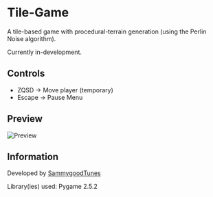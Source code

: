# Tile-Game

A tile-based game with procedural-terrain generation (using the Perlin Noise algorithm).

Currently in-development.

## Controls

- ZQSD -> Move player (temporary)
- Escape -> Pause Menu

## Preview

![Preview](https://i.imgur.com/nNMuzor.png)

## Information

Developed by [SammygoodTunes](https://github.com/SammygoodTunes)

Library(ies) used: Pygame 2.5.2
